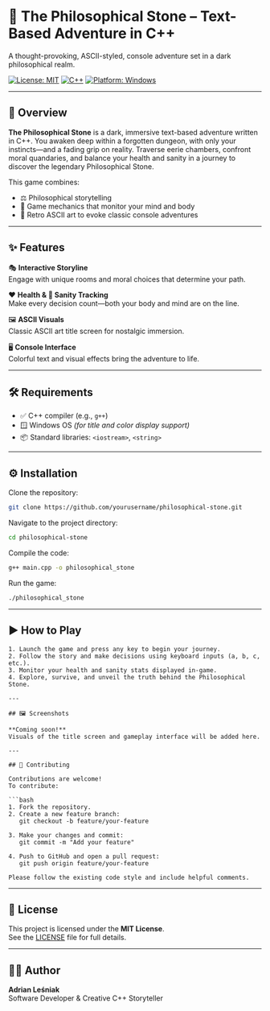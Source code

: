 # 🧱 The Philosophical Stone – Text-Based Adventure in C++

A thought-provoking, ASCII-styled, console adventure set in a dark philosophical realm.

[![License: MIT](https://img.shields.io/badge/License-MIT-yellow.svg)](https://opensource.org/licenses/MIT)
[![C++](https://img.shields.io/badge/Language-C%2B%2B-blue.svg)](https://isocpp.org/)
[![Platform: Windows](https://img.shields.io/badge/Platform-Windows-lightgrey.svg)](https://www.microsoft.com/windows)

---

## 🧠 Overview

**The Philosophical Stone** is a dark, immersive text-based adventure written in C++. You awaken deep within a forgotten dungeon, with only your instincts—and a fading grip on reality. Traverse eerie chambers, confront moral quandaries, and balance your health and sanity in a journey to discover the legendary Philosophical Stone.

This game combines:
- ⚖️ Philosophical storytelling
- 🧪 Game mechanics that monitor your mind and body
- 🎨 Retro ASCII art to evoke classic console adventures

---

## ✨ Features

🎭 **Interactive Storyline**  
Engage with unique rooms and moral choices that determine your path.

❤️ **Health & 🧠 Sanity Tracking**  
Make every decision count—both your body and mind are on the line.

🖼️ **ASCII Visuals**  
Classic ASCII art title screen for nostalgic immersion.

🖥️ **Console Interface**  
Colorful text and visual effects bring the adventure to life.

---

## 🛠 Requirements

- ✅ C++ compiler (e.g., `g++`)
- 🪟 Windows OS *(for title and color display support)*
- 📦 Standard libraries: `<iostream>`, `<string>`

---

## ⚙️ Installation

Clone the repository:
```bash
git clone https://github.com/yourusername/philosophical-stone.git
```

Navigate to the project directory:

```bash
cd philosophical-stone
```

Compile the code:

```bash
g++ main.cpp -o philosophical_stone
```

Run the game:

```bash
./philosophical_stone
```

---

## ▶️ How to Play

```text
1. Launch the game and press any key to begin your journey.
2. Follow the story and make decisions using keyboard inputs (a, b, c, etc.).
3. Monitor your health and sanity stats displayed in-game.
4. Explore, survive, and unveil the truth behind the Philosophical Stone.

---

## 🖼️ Screenshots

**Coming soon!**  
Visuals of the title screen and gameplay interface will be added here.

---

## 🤝 Contributing

Contributions are welcome!  
To contribute:

```bash
1. Fork the repository.
2. Create a new feature branch:
   git checkout -b feature/your-feature

3. Make your changes and commit:
   git commit -m "Add your feature"

4. Push to GitHub and open a pull request:
   git push origin feature/your-feature

Please follow the existing code style and include helpful comments.
```

---

## 📄 License

This project is licensed under the **MIT License**.  
See the [LICENSE](./LICENSE) file for full details.

---

## 👨‍💻 Author

**Adrian Leśniak**  
Software Developer & Creative C++ Storyteller



